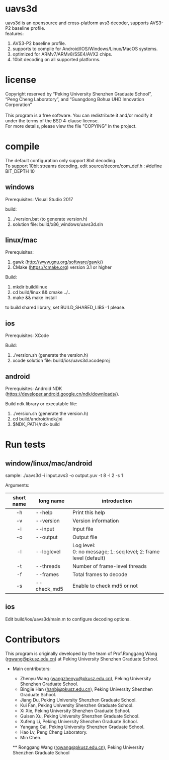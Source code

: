 # uavs3d
 uavs3d is an opensource and cross-platform avs3 decoder, supports AVS3-P2 baseline profile. <br>
 features:
 1) AVS3-P2 baseline profile.
 2) supports to compile for Android/IOS/Windows/Linux/MacOS systems.
 3) optimized for ARMv7/ARMv8/SSE4/AVX2 chips.
 4) 10bit decoding on all supported platforms.

# license
  Copyright reserved by “Peking University Shenzhen Graduate School”, “Peng Cheng Laboratory”, and “Guangdong Bohua UHD Innovation Corporation” <br><br>
  This program is a free software. You can redistribute it and/or modify it under the terms of the BSD 4-clause license. <br>
  For more details, please view the file "COPYING" in the project.
  
# compile
  The default configuration only support 8bit decoding. <br>
  To support 10bit streams decoding, edit source/decore/com_def.h : #define BIT_DEPTH 10

## windows
Prerequisites:
  Visual Studio 2017

build:
  1. ./version.bat (to generate version.h)
  2. solution file: build/x86_windows/uavs3d.sln 

## linux/mac
Prerequisites:
  1. gawk (http://www.gnu.org/software/gawk/)
  2. CMake (https://cmake.org) version 3.1 or higher
  
Build:
  1. mkdir build/linux
  2. cd build/linux && cmake ../..
  3. make && make install

  to build shared library, set BUILD_SHARED_LIBS=1 please.

## ios
Prerequisites:
  XCode

Build:
1. ./version.sh (generate the version.h) 
2. xcode solution file: build/ios/uavs3d.xcodeproj

## android
Prerequisites:
  Android NDK (https://developer.android.google.cn/ndk/downloads/).

Build ndk library or executable file: 
  1. ./version.sh (generate the version.h)
  2. cd build/android/ndk/jni
  3. $NDK_PATH/ndk-build  

# Run tests
## window/linux/mac/android
sample: ./uavs3d -i input.avs3 -o output.yuv -t 8 -l 2 -s 1

Arguments: <br>

| short name | long name | introduction |
|:-----------:|----------|-------------|
| -h | --help     | Print this help     |
| -v | --version  | Version information |
| -i | --input    | Input file          |
| -o | --output   | Output file         |
| -l | --loglevel | Log level: <br> 0: no message; 1: seq level; 2: frame level (default) |
| -t | --threads  | Number of frame-level threads |
| -f | --frames   | Total frames to decode        |
| -s | --check_md5| Enable to check md5 or not    |

## ios
  Edit build/ios/uavs3d/main.m to configure decoding options.

# Contributors
This program is originally developed by the team of Prof.Ronggang Wang (rgwang@pkusz.edu.cn) at Peking University Shenzhen Graduate School. <br>

* Main contributors:  
  * Zhenyu Wang (wangzhenyu@pkusz.edu.cn), Peking University Shenzhen Graduate School. 
  * Bingjie Han (hanbj@pkusz.edu.cn), Peking University Shenzhen Graduate School. 
  * Jiang Du, Peking University Shenzhen Graduate School. 
  * Kui Fan, Peking University Shenzhen Graduate School. 
  * Xi Xie, Peking University Shenzhen Graduate School. 
  * Guisen Xu, Peking University Shenzhen Graduate School. 
  * Xufeng Li, Peking University Shenzhen Graduate School. 
  * Yangang Cai, Peking University Shenzhen Graduate School. 
  * Hao Lv, Peng Cheng Laboratory. 
  * Min Chen.
  
  ** Ronggang Wang (rgwang@pkusz.edu.cn), Peking University Shenzhen Graduate School
